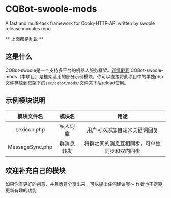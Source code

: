 # CQBot-swoole-mods
A fast and multi-task framework for Coolq-HTTP-API written by swoole release modules repo

** 上面都是乱说 **

## 这是什么
CQBot-swoole是一个支持多平台的机器人服务框架。[详情戳我](https://github.com/crazywhalecc/CQBot-swoole)
CQBot-swoole-mods（本项目）是框架适用的部分示例模块，你可以直接将此项目中的单独php文件存放到框架下的```sec/cqbot/mods/```文件夹下后reload使用。

## 示例模块说明
| 模块文件名 | 模块名 | 用途 |
| :-: | :-: | :-: |
| Lexicon.php | 私人词库 | 用户可以添加自定义关键词回复 |
| MessageSync.php | 群消息转发 | 将群之间的消息互相同步，可单独同步和双向同步 |

## 欢迎补充自己的模块
如果你有更好的创意，并且愿意分享出来，可以提出任何建议哦～
作者也不定期更新有趣的功能
